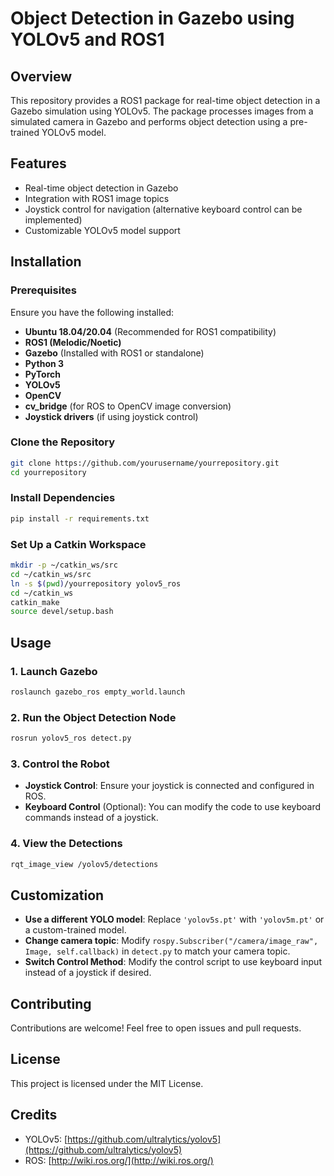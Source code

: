 # Object Detection in Gazebo using YOLOv5 and ROS1

## Overview
This repository provides a ROS1 package for real-time object detection in a Gazebo simulation using YOLOv5. The package processes images from a simulated camera in Gazebo and performs object detection using a pre-trained YOLOv5 model.

## Features
- Real-time object detection in Gazebo
- Integration with ROS1 image topics
- Joystick control for navigation (alternative keyboard control can be implemented)
- Customizable YOLOv5 model support

## Installation

### Prerequisites
Ensure you have the following installed:
- **Ubuntu 18.04/20.04** (Recommended for ROS1 compatibility)
- **ROS1 (Melodic/Noetic)**
- **Gazebo** (Installed with ROS1 or standalone)
- **Python 3**
- **PyTorch**
- **YOLOv5**
- **OpenCV**
- **cv_bridge** (for ROS to OpenCV image conversion)
- **Joystick drivers** (if using joystick control)

### Clone the Repository
```bash
git clone https://github.com/yourusername/yourrepository.git
cd yourrepository
```

### Install Dependencies
```bash
pip install -r requirements.txt
```

### Set Up a Catkin Workspace
```bash
mkdir -p ~/catkin_ws/src
cd ~/catkin_ws/src
ln -s $(pwd)/yourrepository yolov5_ros
cd ~/catkin_ws
catkin_make
source devel/setup.bash
```

## Usage

### 1. Launch Gazebo
```bash
roslaunch gazebo_ros empty_world.launch
```

### 2. Run the Object Detection Node
```bash
rosrun yolov5_ros detect.py
```

### 3. Control the Robot
- **Joystick Control**: Ensure your joystick is connected and configured in ROS.
- **Keyboard Control** (Optional): You can modify the code to use keyboard commands instead of a joystick.

### 4. View the Detections
```bash
rqt_image_view /yolov5/detections
```

## Customization
- **Use a different YOLO model**: Replace `'yolov5s.pt'` with `'yolov5m.pt'` or a custom-trained model.
- **Change camera topic**: Modify `rospy.Subscriber("/camera/image_raw", Image, self.callback)` in `detect.py` to match your camera topic.
- **Switch Control Method**: Modify the control script to use keyboard input instead of a joystick if desired.

## Contributing
Contributions are welcome! Feel free to open issues and pull requests.

## License
This project is licensed under the MIT License.

## Credits
- YOLOv5: [https://github.com/ultralytics/yolov5](https://github.com/ultralytics/yolov5)
- ROS: [http://wiki.ros.org/](http://wiki.ros.org/)